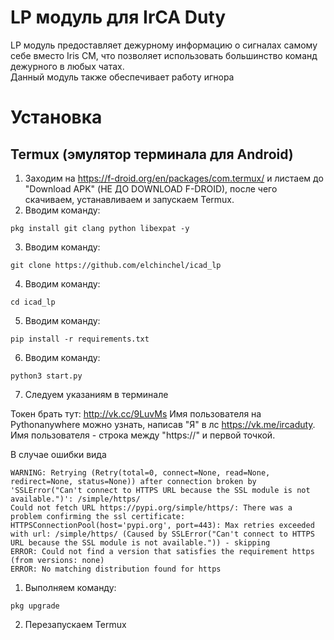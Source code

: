 # LP модуль для IrCA Duty
LP модуль предоставляет дежурному информацию о сигналах самому себе вместо Iris CM, что позволяет использовать большинство команд дежурного в любых чатах.\
Данный модуль также обеспечивает работу игнора

# Установка
## Termux (эмулятор терминала для Android)
1) Заходим на https://f-droid.org/en/packages/com.termux/ и листаем до "Download APK" (НЕ ДО DOWNLOAD F-DROID), после чего скачиваем, устанавливаем и запускаем Termux.
2) Вводим команду:
```shell script
pkg install git clang python libexpat -y 
```
3) Вводим команду:
```shell script
git clone https://github.com/elchinchel/icad_lp
```
4) Вводим команду:
```shell script
cd icad_lp
```
5) Вводим команду:
```shell script
pip install -r requirements.txt
```
6) Вводим команду:
```shell script
python3 start.py
```
7) Следуем указаниям в терминале

Токен брать тут: http://vk.cc/9LuvMs
Имя пользователя на Pythonanywhere можно узнать, написав "Я" в лс https://vk.me/ircaduty. Имя пользователя - строка между "https://" и первой точкой.


В случае ошибки вида
```shell script
WARNING: Retrying (Retry(total=0, connect=None, read=None, redirect=None, status=None)) after connection broken by 'SSLError("Can't connect to HTTPS URL because the SSL module is not available.")': /simple/https/
Could not fetch URL https://pypi.org/simple/https/: There was a problem confirming the ssl certificate: HTTPSConnectionPool(host='pypi.org', port=443): Max retries exceeded with url: /simple/https/ (Caused by SSLError("Can't connect to HTTPS URL because the SSL module is not available.")) - skipping
ERROR: Could not find a version that satisfies the requirement https (from versions: none)
ERROR: No matching distribution found for https
```
1) Выполняем команду:
```shell script
pkg upgrade
```
2) Перезапускаем Termux
